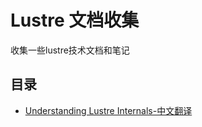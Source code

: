 <head>
<meta name="google-site-verification" content="5Nc5BFGVQn-GaYxt7pAVgegr9WO3vfrnhdFe1ZukIH4" />
</head>

# Lustre 文档收集

收集一些lustre技术文档和笔记

## 目录

* [Understanding Lustre Internals-中文翻译](content/Understanding-Lustre-Internals-中文翻译.md)
